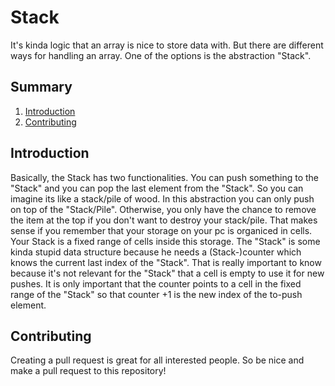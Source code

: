 # Stack

It's kinda logic that an array is nice to store data with. But there are different ways for handling an array. One of the options is the abstraction "Stack". 
## Summary

1. [Introduction](#Introduction)
2. [Contributing](#Contributing)
## Introduction

Basically, the Stack has two functionalities. You can push something to the "Stack" and you can pop the last element from the "Stack". So you can imagine its like a stack/pile of wood. In this abstraction you can only push on top of the "Stack/Pile". Otherwise, you only have the chance to remove the item at the top if you don't want to destroy your stack/pile. That makes sense if you remember that your storage on your pc is organiced in cells. Your Stack is a fixed range of cells inside this storage. The "Stack" is some kinda stupid data structure because he needs a (Stack-)counter which knows the current last index of the "Stack". That is really important to know because it's not relevant for the "Stack" that a cell is empty to use it for new pushes. It is only important that the counter points to a cell in the fixed range of the "Stack" so that counter +1 is the new index of the to-push element.

## Contributing

Creating a pull request is great for all interested people. So be nice and make a pull request to this repository!
